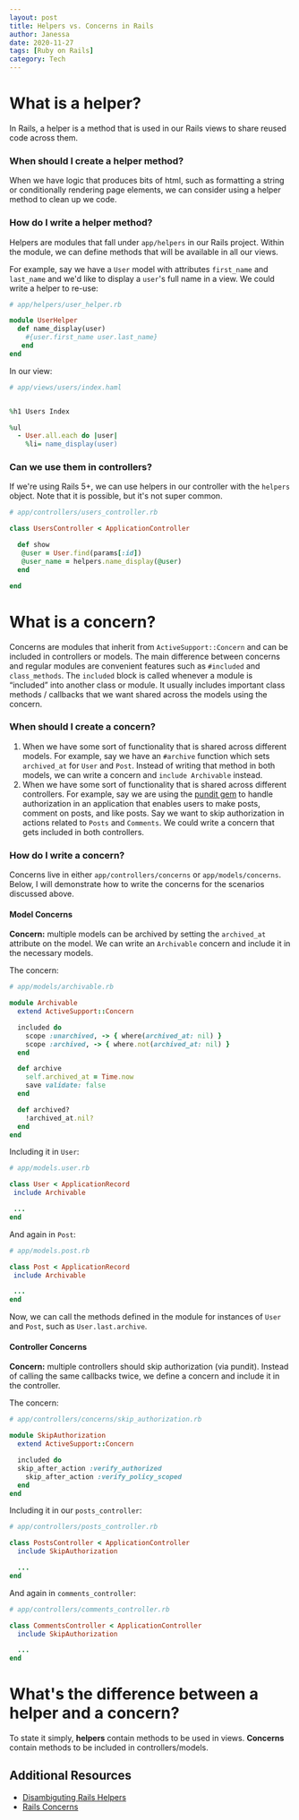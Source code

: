 ```yaml
---
layout: post
title: Helpers vs. Concerns in Rails
author: Janessa
date: 2020-11-27
tags: [Ruby on Rails]
category: Tech
---
```


# What is a helper?
In Rails, a helper is a method that is used in our Rails views to share reused code across them.

### When should I create a helper method?
When we have logic that produces bits of html, such as formatting a string or conditionally rendering page elements, we can consider using a helper method to clean up we code.

### How do I write a helper method?
Helpers are modules that fall under `app/helpers` in our Rails project. Within the module, we can define methods that will be available in all our views.

For example, say we have a `User` model with attributes `first_name` and `last_name` and we'd like to display a `user`'s full name in a view. We could write a helper to re-use:

```ruby
# app/helpers/user_helper.rb

module UserHelper
  def name_display(user)
    #{user.first_name user.last_name}
   end
end

```

In our view:

```ruby
# app/views/users/index.haml


%h1 Users Index

%ul
  - User.all.each do |user|
    %li= name_display(user)

```

### Can we use them in controllers?
If we're using Rails 5+, we can use helpers in our controller with the `helpers` object. Note that it is possible, but it's not super common.

```ruby
# app/controllers/users_controller.rb

class UsersController < ApplicationController

  def show
   @user = User.find(params[:id])
   @user_name = helpers.name_display(@user)
  end

end

```

# What is a concern?
Concerns are modules that inherit from `ActiveSupport::Concern` and can be included in controllers or models. The main difference between concerns and regular modules are convenient features such as `#included` and `class_methods`. The `included` block is  called whenever a module is “included” into another class or module. It usually includes important class methods / callbacks that we want shared across the models using the concern.

### When should I create a concern?
1. When we have some sort of functionality that is shared across different models. For example, say we have an `#archive` function which sets `archived_at` for `User` and `Post`. Instead of writing that method in both models, we can write a concern and `include Archivable` instead.
2. When we have some sort of functionality that is shared across different controllers. For example, say we are using the [pundit gem](https://github.com/varvet/pundit) to handle authorization in an application that enables users to make posts, comment on posts, and like posts. Say we want to skip authorization in actions related to `Posts` and `Comments`. We could write a concern that gets included in both controllers.

### How do I write a concern?
Concerns live in either `app/controllers/concerns` or `app/models/concerns`.
Below, I will demonstrate how to write the concerns for the scenarios discussed above.

#### Model Concerns
**Concern:** multiple models can be archived by setting the `archived_at` attribute on the model. We can write an `Archivable` concern and include it in the necessary models.

The concern:

```ruby
# app/models/archivable.rb

module Archivable
  extend ActiveSupport::Concern

  included do
    scope :unarchived, -> { where(archived_at: nil) }
    scope :archived, -> { where.not(archived_at: nil) }
  end

  def archive
    self.archived_at = Time.now
    save validate: false
  end

  def archived?
    !archived_at.nil?
  end
end

```

Including it in `User`:

```ruby
# app/models.user.rb

class User < ApplicationRecord
 include Archivable

 ...
end

```

And again in `Post`:

```ruby
# app/models.post.rb

class Post < ApplicationRecord
 include Archivable

 ...
end

```

Now, we can call  the methods defined in the module for instances of `User` and `Post`, such as `User.last.archive`.

#### Controller Concerns
**Concern:** multiple controllers should skip authorization (via pundit). Instead of calling the same callbacks twice, we define a concern and include it in the controller.

The concern:
```ruby
# app/controllers/concerns/skip_authorization.rb

module SkipAuthorization
  extend ActiveSupport::Concern

  included do
  skip_after_action :verify_authorized
    skip_after_action :verify_policy_scoped
  end
end

```

Including it in our `posts_controller`:

```ruby
# app/controllers/posts_controller.rb

class PostsController < ApplicationController
  include SkipAuthorization

  ...
end

```
And again in `comments_controller`:

```ruby
# app/controllers/comments_controller.rb

class CommentsController < ApplicationController
  include SkipAuthorization

  ...
end

```


# What's the difference between a helper and a concern?

To state it simply, **helpers** contain methods to be used in views. **Concerns** contain methods to be included in controllers/models.


## Additional Resources
 - [Disambiguting Rails Helpers](https://thoughtbot.com/blog/disambiguate-rails-helpers)
 - [Rails Concerns](https://api.rubyonrails.org/classes/ActiveSupport/Concern.html)
